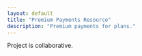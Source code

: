 ```yaml
---
layout: default
title: "Premium Payments Resource"
description: "Premium payments for plans."
---
```


Project is collaborative.